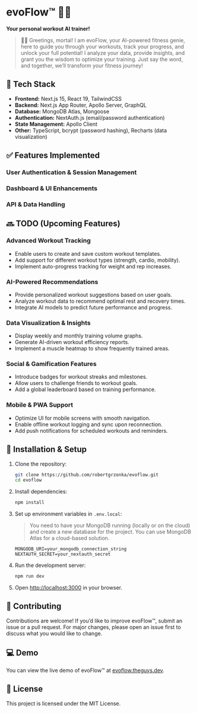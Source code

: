 # evoFlow™ 🧞‍♀️

**Your personal workout AI trainer!**

> 🧞‍♀️ Greetings, mortal! I am evoFlow, your AI-powered fitness genie, here to guide you through your workouts, track your progress, and unlock your full potential! I analyze your data, provide insights, and grant you the wisdom to optimize your training. Just say the word, and together, we’ll transform your fitness journey!

## 🚀 Tech Stack

- **Frontend:** Next.js 15, React 19, TailwindCSS
- **Backend:** Next.js App Router, Apollo Server, GraphQL
- **Database:** MongoDB Atlas, Mongoose
- **Authentication:** NextAuth.js (email/password authentication)
- **State Management:** Apollo Client
- **Other:** TypeScript, bcrypt (password hashing), Recharts (data visualization)

## ✅ Features Implemented

### **User Authentication & Session Management**

### **Dashboard & UI Enhancements**

### **API & Data Handling**

## 🔜 TODO (Upcoming Features)

### Advanced Workout Tracking

- Enable users to create and save custom workout templates.
- Add support for different workout types (strength, cardio, mobility).
- Implement auto-progress tracking for weight and rep increases.

### AI-Powered Recommendations

- Provide personalized workout suggestions based on user goals.
- Analyze workout data to recommend optimal rest and recovery times.
- Integrate AI models to predict future performance and progress.

### Data Visualization & Insights

- Display weekly and monthly training volume graphs.
- Generate AI-driven workout efficiency reports.
- Implement a muscle heatmap to show frequently trained areas.

### Social & Gamification Features

- Introduce badges for workout streaks and milestones.
- Allow users to challenge friends to workout goals.
- Add a global leaderboard based on training performance.

### Mobile & PWA Support

- Optimize UI for mobile screens with smooth navigation.
- Enable offline workout logging and sync upon reconnection.
- Add push notifications for scheduled workouts and reminders.

## 📌 Installation & Setup

1. Clone the repository:

   ```sh
   git clone https://github.com/robertgrzonka/evoflow.git
   cd evoflow
   ```

2. Install dependencies:

   ```sh
   npm install
   ```

3. Set up environment variables in `.env.local`:

   > You need to have your MongoDB running (locally or on the cloud) and create a new database for the project. You can use MongoDB Atlas for a cloud-based solution.

   ```env
   MONGODB_URI=your_mongodb_connection_string
   NEXTAUTH_SECRET=your_nextauth_secret
   ```

4. Run the development server:

   ```sh
   npm run dev
   ```

5. Open [http://localhost:3000](http://localhost:3000) in your browser.

## 🎯 Contributing

Contributions are welcome! If you’d like to improve evoFlow™, submit an issue or a pull request. For major changes, please open an issue first to discuss what you would like to change.

## 💻 Demo

You can view the live demo of evoFlow™ at [evoflow.theguys.dev](https://evoflow.theguys.dev).

## 📜 License

This project is licensed under the MIT License.
